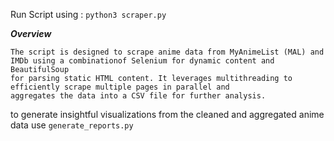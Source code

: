 Run Script using : ```python3 scraper.py```

***Overview***

```
The script is designed to scrape anime data from MyAnimeList (MAL) and IMDb using a combinationof Selenium for dynamic content and BeautifulSoup 
for parsing static HTML content. It leverages multithreading to efficiently scrape multiple pages in parallel and 
aggregates the data into a CSV file for further analysis.

```

 to generate insightful visualizations from the cleaned and aggregated anime data use  ```generate_reports.py```
